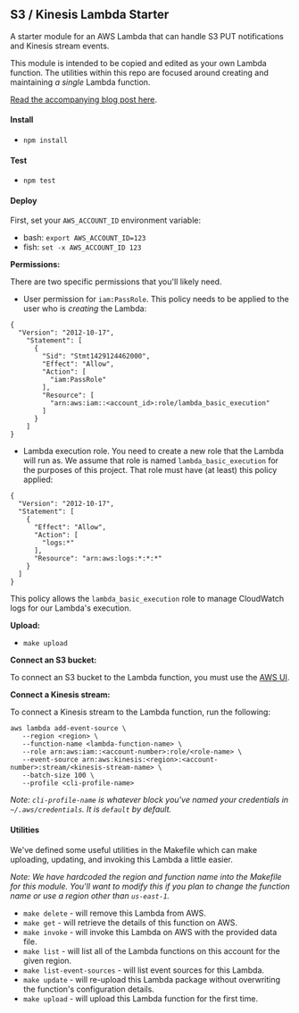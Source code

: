 S3 / Kinesis Lambda Starter
---------------------------

A starter module for an AWS Lambda that can handle S3 PUT notifications and
Kinesis stream events.

This module is intended to be copied and edited as your own Lambda function.
The utilities within this repo are focused around creating and maintaining
_a single_ Lambda function.

[Read the accompanying blog post here](http://eng.localytics.com/taming-aws-lambda-for-s3-and-kinesis-at-localytics/).

#### Install

- `npm install`

#### Test

- `npm test`

#### Deploy

First, set your `AWS_ACCOUNT_ID` environment variable:

- bash: `export AWS_ACCOUNT_ID=123`
- fish: `set -x AWS_ACCOUNT_ID 123`

**Permissions:**

There are two specific permissions that you'll likely need.

- User permission for `iam:PassRole`. This policy needs to be applied to the
  user who is _creating_ the Lambda:

```
{
  "Version": "2012-10-17",
    "Statement": [
      {
        "Sid": "Stmt1429124462000",
        "Effect": "Allow",
        "Action": [
          "iam:PassRole"
        ],
        "Resource": [
          "arn:aws:iam::<account_id>:role/lambda_basic_execution"
        ]
      }
    ]
}
```

- Lambda execution role. You need to create a new role that the Lambda will
  run as. We assume that role is named `lambda_basic_execution` for the purposes
  of this project. That role must have (at least) this policy applied:

```
{
  "Version": "2012-10-17",
  "Statement": [
    {
      "Effect": "Allow",
      "Action": [
        "logs:*"
      ],
      "Resource": "arn:aws:logs:*:*:*"
    }
  ]
}
```

This policy allows the `lambda_basic_execution` role to manage CloudWatch logs
for our Lambda's execution.

**Upload:**

- `make upload`

**Connect an S3 bucket:**

To connect an S3 bucket to the Lambda function, you must use the
[AWS UI](https://console.aws.amazon.com/lambda/home?region=us-east-1#/functions).

**Connect a Kinesis stream:**

To connect a Kinesis stream to the Lambda function, run the following:

```
aws lambda add-event-source \
   --region <region> \
   --function-name <lambda-function-name> \
   --role arn:aws:iam::<account-number>:role/<role-name> \
   --event-source arn:aws:kinesis:<region>:<account-number>:stream/<kinesis-stream-name> \
   --batch-size 100 \
   --profile <cli-profile-name>
```

*Note: `cli-profile-name` is whatever block you've named your credentials in
`~/.aws/credentials`. It is `default` by default.*

#### Utilities

We've defined some useful utilities in the Makefile which can make uploading,
updating, and invoking this Lambda a little easier.

*Note: We have hardcoded the region and function name into the Makefile for this
module. You'll want to modify this if you plan to change the function name or
use a region other than `us-east-1`.*

- `make delete` - will remove this Lambda from AWS.
- `make get` - will retrieve the details of this function on AWS.
- `make invoke` - will invoke this Lambda on AWS with the provided data file.
- `make list` - will list all of the Lambda functions on this account for the
  given region.
- `make list-event-sources` - will list event sources for this Lambda.
- `make update` - will re-upload this Lambda package without overwriting the
  function's configuration details.
- `make upload` - will upload this Lambda function for the first time.
